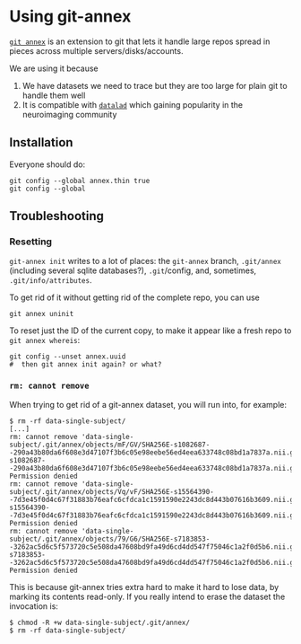 # Using git-annex

[`git annex`](git-annex.branchable.com/) is an extension to git that lets it handle large repos spread in pieces across multiple servers/disks/accounts.

We are using it because

1. We have datasets we need to trace but they are too large for plain git to handle them well
1. It is compatible with [`datalad`](https://datalad.org) which gaining popularity in the neuroimaging community

## Installation



Everyone should do:

```
git config --global annex.thin true
git config --global
```



## Troubleshooting


### Resetting


`git-annex init` writes to a lot of places: the `git-annex` branch,
`.git/annex` (including several sqlite databases?), `.git`/config, 
and, sometimes, `.git/info/attributes`.

To get rid of it without getting rid of the 
complete repo, you can use

```
git annex uninit
```

To reset just the ID of the current copy, to make it appear like a fresh repo to `git annex whereis`:

```
git config --unset annex.uuid
#  then git annex init again? or what?
```


### `rm: cannot remove`

When trying to get rid of a git-annex dataset, you will run into, for example:

```
$ rm -rf data-single-subject/
[...]
rm: cannot remove 'data-single-subject/.git/annex/objects/mF/GV/SHA256E-s1082687--290a43b80da6f608e3d47107f3b6c05e98eebe56ed4eea633748c08bd1a7837a.nii.gz/SHA256E-s1082687--290a43b80da6f608e3d47107f3b6c05e98eebe56ed4eea633748c08bd1a7837a.nii.gz': Permission denied
rm: cannot remove 'data-single-subject/.git/annex/objects/Vq/vF/SHA256E-s15564390--7d3e45f0d4c67f31883b76eafc6cfdca1c1591590e2243dc8d443b07616b3609.nii.gz/SHA256E-s15564390--7d3e45f0d4c67f31883b76eafc6cfdca1c1591590e2243dc8d443b07616b3609.nii.gz': Permission denied
rm: cannot remove 'data-single-subject/.git/annex/objects/79/G6/SHA256E-s7183853--3262ac5d6c5f573720c5e508da47608bd9fa49d6cd4dd547f75046c1a2f0d5b6.nii.gz/SHA256E-s7183853--3262ac5d6c5f573720c5e508da47608bd9fa49d6cd4dd547f75046c1a2f0d5b6.nii.gz': Permission denied
```

This is because git-annex tries extra hard to make it hard to lose data, by marking its contents read-only. If you really intend to erase the dataset the invocation is:

```
$ chmod -R +w data-single-subject/.git/annex/
$ rm -rf data-single-subject/
```

